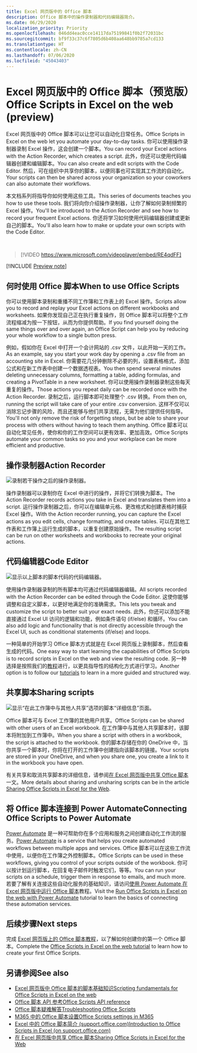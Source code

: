 ```yaml
---
title: Excel 网页版中的 Office 脚本
description: Office 脚本中的操作录制器和代码编辑器简介。
ms.date: 06/29/2020
localization_priority: Priority
ms.openlocfilehash: 046dd4eac0cce14117da75199841f0b2f72031bc
ms.sourcegitcommit: bf9f33c37c6f7805d6b408aa648bb9785a7cd133
ms.translationtype: HT
ms.contentlocale: zh-CN
ms.lasthandoff: 07/06/2020
ms.locfileid: "45043403"
---
```

# <a name="office-scripts-in-excel-on-the-web-preview"></a><span data-ttu-id="aded9-103">Excel 网页版中的 Office 脚本（预览版）</span><span class="sxs-lookup"><span data-stu-id="aded9-103">Office Scripts in Excel on the web (preview)</span></span>

<span data-ttu-id="aded9-104">Excel 网页版中的 Office 脚本可以让您可以自动化日常任务。</span><span class="sxs-lookup"><span data-stu-id="aded9-104">Office Scripts in Excel on the web let you automate your day-to-day tasks.</span></span> <span data-ttu-id="aded9-105">你可以使用操作录制器录制 Excel 操作，这会创建一个脚本。</span><span class="sxs-lookup"><span data-stu-id="aded9-105">You can record your Excel actions with the Action Recorder, which creates a script.</span></span> <span data-ttu-id="aded9-106">此外，你还可以使用代码编辑器创建和编辑脚本。</span><span class="sxs-lookup"><span data-stu-id="aded9-106">You can also create and edit scripts with the Code Editor.</span></span> <span data-ttu-id="aded9-107">然后，可在组织中共享你的脚本，以便同事也可实现其工作流的自动化。</span><span class="sxs-lookup"><span data-stu-id="aded9-107">Your scripts can then be shared across your organization so your coworkers can also automate their workflows.</span></span>

<span data-ttu-id="aded9-108">本文档系列将指导你如何使用这些工具。</span><span class="sxs-lookup"><span data-stu-id="aded9-108">This series of documents teaches you how to use these tools.</span></span> <span data-ttu-id="aded9-109">我们将向你介绍操作录制器，让你了解如何录制频繁的 Excel 操作。</span><span class="sxs-lookup"><span data-stu-id="aded9-109">You'll be introduced to the Action Recorder and see how to record your frequent Excel actions.</span></span> <span data-ttu-id="aded9-110">你还将学习如何使用代码编辑器创建或更新自己的脚本。</span><span class="sxs-lookup"><span data-stu-id="aded9-110">You'll also learn how to make or update your own scripts with the Code Editor.</span></span>

<br>

> [!VIDEO https://www.microsoft.com/videoplayer/embed/RE4qdFF]

[!INCLUDE [Preview note](../includes/preview-note.md)]

## <a name="when-to-use-office-scripts"></a><span data-ttu-id="aded9-111">何时使用 Office 脚本</span><span class="sxs-lookup"><span data-stu-id="aded9-111">When to use Office Scripts</span></span>

<span data-ttu-id="aded9-112">你可以使用脚本录制和重播不同工作簿和工作表上的 Excel 操作。</span><span class="sxs-lookup"><span data-stu-id="aded9-112">Scripts allow you to record and replay your Excel actions on different workbooks and worksheets.</span></span> <span data-ttu-id="aded9-113">如果你发现自己正在执行重复操作，则 Office 脚本可以将整个工作流程缩减为按一下按钮，从而为你提供帮助。</span><span class="sxs-lookup"><span data-stu-id="aded9-113">If you find yourself doing the same things over and over again, an Office Script can help you by reducing your whole workflow to a single button press.</span></span>

<span data-ttu-id="aded9-114">例如，假如你在 Excel 中打开一个会计网站的 .csv 文件，以此开始一天的工作。</span><span class="sxs-lookup"><span data-stu-id="aded9-114">As an example, say you start your work day by opening a .csv file from an accounting site in Excel.</span></span> <span data-ttu-id="aded9-115">你需要花几分钟删除不必要的列，设置表格格式，添加公式和在新工作表中创建一个数据透视表。</span><span class="sxs-lookup"><span data-stu-id="aded9-115">You then spend several minutes deleting unnecessary columns, formatting a table, adding formulas, and creating a PivotTable in a new worksheet.</span></span> <span data-ttu-id="aded9-116">你可以使用操作录制器录制这些每天重复的操作。</span><span class="sxs-lookup"><span data-stu-id="aded9-116">Those actions you repeat daily can be recorded once with the Action Recorder.</span></span> <span data-ttu-id="aded9-117">录制之后，运行脚本即可处理整个 .csv 转换。</span><span class="sxs-lookup"><span data-stu-id="aded9-117">From then on, running the script will take care of your entire .csv conversion.</span></span> <span data-ttu-id="aded9-118">这样不仅可以消除忘记步骤的风险，而且还能够与他们共享流程，无需为他们提供任何指导。</span><span class="sxs-lookup"><span data-stu-id="aded9-118">You'll not only remove the risk of forgetting steps, but be able to share your process with others without having to teach them anything.</span></span> <span data-ttu-id="aded9-119">Office 脚本可以自动化常见任务，使你和你的工作空间可以更有效率、更加高效。</span><span class="sxs-lookup"><span data-stu-id="aded9-119">Office Scripts automate your common tasks so you and your workplace can be more efficient and productive.</span></span>

## <a name="action-recorder"></a><span data-ttu-id="aded9-120">操作录制器</span><span class="sxs-lookup"><span data-stu-id="aded9-120">Action Recorder</span></span>

![录制若干操作之后的操作录制器。](../images/action-recorder-intro.png)

<span data-ttu-id="aded9-122">操作录制器可以录制你在 Excel 中进行的操作，并将它们转换为脚本。</span><span class="sxs-lookup"><span data-stu-id="aded9-122">The Action Recorder records actions you take in Excel and translates them into a script.</span></span> <span data-ttu-id="aded9-123">运行操作录制器之后，你可以在编辑单元格、更改格式和创建表格时捕获 Excel 操作。</span><span class="sxs-lookup"><span data-stu-id="aded9-123">With the Action recorder running, you can capture the Excel actions as you edit cells, change formatting, and create tables.</span></span> <span data-ttu-id="aded9-124">可以在其他工作表和工作簿上运行生成的脚本，以重复创建原始操作。</span><span class="sxs-lookup"><span data-stu-id="aded9-124">The resulting script can be run on other worksheets and workbooks to recreate your original actions.</span></span>

## <a name="code-editor"></a><span data-ttu-id="aded9-125">代码编辑器</span><span class="sxs-lookup"><span data-stu-id="aded9-125">Code Editor</span></span>

![显示以上脚本的脚本代码的代码编辑器。](../images/code-editor-intro.png)

<span data-ttu-id="aded9-127">使用操作录制器录制的所有脚本均可通过代码编辑器编辑。</span><span class="sxs-lookup"><span data-stu-id="aded9-127">All scripts recorded with the Action Recorder can be edited through the Code Editor.</span></span> <span data-ttu-id="aded9-128">这使你能够调整和自定义脚本，以更好地满足你的准确需求。</span><span class="sxs-lookup"><span data-stu-id="aded9-128">This lets you tweak and customize the script to better suit your exact needs.</span></span> <span data-ttu-id="aded9-129">此外，你还可以添加不能直接通过 Excel UI 访问的逻辑和功能，例如条件语句 (if/else) 和循环。</span><span class="sxs-lookup"><span data-stu-id="aded9-129">You can also add logic and functionality that is not directly accessible through the Excel UI, such as conditional statements (if/else) and loops.</span></span>

<span data-ttu-id="aded9-130">一种简单的开始学习 Office 脚本方式就是在 Excel 网页版上录制脚本，然后查看生成的代码。</span><span class="sxs-lookup"><span data-stu-id="aded9-130">One easy way to start learning the capabilities of Office Scripts is to record scripts in Excel on the web and view the resulting code.</span></span> <span data-ttu-id="aded9-131">另一种选择是按照我们的[教程](../tutorials/excel-tutorial.md)进行，以更具指导性的结构化方式进行学习。</span><span class="sxs-lookup"><span data-stu-id="aded9-131">Another option is to follow our [tutorials](../tutorials/excel-tutorial.md) to learn in a more guided and structured way.</span></span>

## <a name="sharing-scripts"></a><span data-ttu-id="aded9-132">共享脚本</span><span class="sxs-lookup"><span data-stu-id="aded9-132">Sharing scripts</span></span>

![显示“在此工作簿中与其他人共享”选项的脚本“详细信息”页面。](../images/script-sharing.png)

<span data-ttu-id="aded9-134">Office 脚本可与 Excel 工作簿的其他用户共享。</span><span class="sxs-lookup"><span data-stu-id="aded9-134">Office Scripts can be shared with other users of an Excel workbook.</span></span> <span data-ttu-id="aded9-135">在工作簿中与其他人共享脚本时，该脚本将附加到工作簿中。</span><span class="sxs-lookup"><span data-stu-id="aded9-135">When you share a script with others in a workbook, the script is attached to the workbook.</span></span> <span data-ttu-id="aded9-136">你的脚本存储在你的 OneDrive 中，当你共享一个脚本时，你将在打开的工作簿中创建指向该脚本的链接。</span><span class="sxs-lookup"><span data-stu-id="aded9-136">Your scripts are stored in your OneDrive, and when you share one, you create a link to it in the workbook you have open.</span></span>

<span data-ttu-id="aded9-137">有关共享和取消共享脚本的详细信息，请参阅[在 Excel 网页版中共享 Office 脚本](https://support.microsoft.com/office/sharing-office-scripts-in-excel-for-the-web-226eddbc-3a44-4540-acfe-fccda3d1122b?storagetype=live&ui=en-US&rs=en-US&ad=US)一文。</span><span class="sxs-lookup"><span data-stu-id="aded9-137">More details about sharing and unsharing scripts can be in the article [Sharing Office Scripts in Excel for the Web](https://support.microsoft.com/office/sharing-office-scripts-in-excel-for-the-web-226eddbc-3a44-4540-acfe-fccda3d1122b?storagetype=live&ui=en-US&rs=en-US&ad=US).</span></span>

## <a name="connecting-office-scripts-to-power-automate"></a><span data-ttu-id="aded9-138">将 Office 脚本连接到 Power Automate</span><span class="sxs-lookup"><span data-stu-id="aded9-138">Connecting Office Scripts to Power Automate</span></span>

<span data-ttu-id="aded9-139">[Power Automate](https://flow.microsoft.com/) 是一种可帮助你在多个应用和服务之间创建自动化工作流的服务。</span><span class="sxs-lookup"><span data-stu-id="aded9-139">[Power Automate](https://flow.microsoft.com/) is a service that helps you create automated workflows between multiple apps and services.</span></span> <span data-ttu-id="aded9-140">Office 脚本可以在这些工作流中使用，以便你在工作簿之外控制脚本。</span><span class="sxs-lookup"><span data-stu-id="aded9-140">Office Scripts can be used in these workflows, giving you control of your scripts outside of the workbook.</span></span> <span data-ttu-id="aded9-141">你可以按计划运行脚本，在回复电子邮件时触发它们，等等。</span><span class="sxs-lookup"><span data-stu-id="aded9-141">You can run your scripts on a schedule, trigger them in response to emails, and much more.</span></span> <span data-ttu-id="aded9-142">若要了解有关连接这些自动化服务的基础知识，请访问[使用 Power Automate 在 Excel 网页版中运行 Office 脚本](../tutorials/excel-power-automate-manual.md)教程。</span><span class="sxs-lookup"><span data-stu-id="aded9-142">Visit the [Run Office Scripts in Excel on the web with Power Automate](../tutorials/excel-power-automate-manual.md) tutorial to learn the basics of connecting these automation services.</span></span>

## <a name="next-steps"></a><span data-ttu-id="aded9-143">后续步骤</span><span class="sxs-lookup"><span data-stu-id="aded9-143">Next steps</span></span>

<span data-ttu-id="aded9-144">完成 [Excel 网页版上的 Office 脚本教程](../tutorials/excel-tutorial.md)，以了解如何创建你的第一个 Office 脚本。</span><span class="sxs-lookup"><span data-stu-id="aded9-144">Complete the [Office Scripts in Excel on the web tutorial](../tutorials/excel-tutorial.md) to learn how to create your first Office Scripts.</span></span>

## <a name="see-also"></a><span data-ttu-id="aded9-145">另请参阅</span><span class="sxs-lookup"><span data-stu-id="aded9-145">See also</span></span>

- [<span data-ttu-id="aded9-146">Excel 网页版中 Office 脚本的脚本基础知识</span><span class="sxs-lookup"><span data-stu-id="aded9-146">Scripting fundamentals for Office Scripts in Excel on the web</span></span>](../develop/scripting-fundamentals.md)
- [<span data-ttu-id="aded9-147">Office 脚本 API 参考</span><span class="sxs-lookup"><span data-stu-id="aded9-147">Office Scripts API reference</span></span>](/javascript/api/office-scripts/overview)
- [<span data-ttu-id="aded9-148">Office 脚本疑难解答</span><span class="sxs-lookup"><span data-stu-id="aded9-148">Troubleshooting Office Scripts</span></span>](../testing/troubleshooting.md)
- [<span data-ttu-id="aded9-149">M365 中的 Office 脚本设置</span><span class="sxs-lookup"><span data-stu-id="aded9-149">Office Scripts settings in M365</span></span>](https://support.office.com/article/office-scripts-settings-in-m365-19d3c51a-6ca2-40ab-978d-60fa49554dcf)
- [<span data-ttu-id="aded9-150">Excel 中的 Office 脚本简介 (support.office.com)</span><span class="sxs-lookup"><span data-stu-id="aded9-150">Introduction to Office Scripts in Excel (on support.office.com)</span></span>](https://support.office.com/article/introduction-to-office-scripts-in-excel-9fbe283d-adb8-4f13-a75b-a81c6baf163a)
- [<span data-ttu-id="aded9-151">在 Excel 网页版中共享 Office 脚本</span><span class="sxs-lookup"><span data-stu-id="aded9-151">Sharing Office Scripts in Excel for the Web</span></span>](https://support.microsoft.com/office/sharing-office-scripts-in-excel-for-the-web-226eddbc-3a44-4540-acfe-fccda3d1122b?storagetype=live&ui=en-US&rs=en-US&ad=US)
